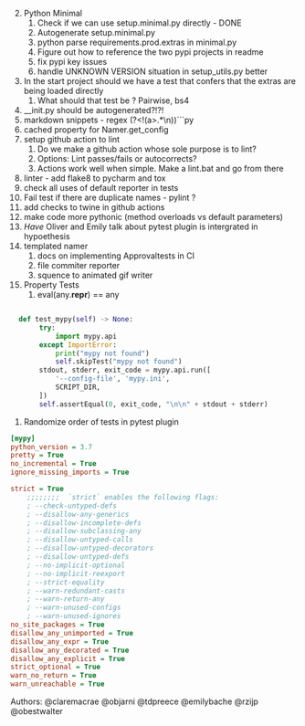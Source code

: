 2. Python Minimal
   1. Check if we can use setup.minimal.py directly - DONE
   2. Autogenerate setup.minimal.py 
   3. python parse requirements.prod.extras in minimal.py
   4. Figure out how to reference the two pypi projects in readme
   5. fix pypi key issues
   6. handle UNKNOWN VERSION situation in setup_utils.py better
3. In the start project should we have a test that confers that the extras are being loaded directly 
   1. What should that test be ? Pairwise, bs4
4. __init.py should be autogenerated?!?!
5. markdown snippets - regex (?<!(a>.*\n))```py
6. cached property for Namer.get_config 
7. setup github action to lint
   1. Do we make a github action whose sole purpose is to lint? 
   2. Options: Lint passes/fails or autocorrects? 
   3. Actions work well when simple. Make a lint.bat and go from there
8. linter - add flake8 to pycharm and tox
9. check all uses of default reporter in tests
10. Fail test if there are duplicate names - pylint ?
11. add checks to twine in github actions
12. make code more pythonic (method overloads vs default parameters)
13. _Have_ Oliver and Emily talk about pytest plugin is intergrated in hypoethesis
14. templated namer
    1. docs on implementing Approvaltests in CI
    2. file commiter reporter
    3. squence to animated gif writer
15. Property Tests
    1. eval(any.__repr__) == any
```python

  def test_mypy(self) -> None:
       try:
           import mypy.api
       except ImportError:
           print("mypy not found")
           self.skipTest("mypy not found")
       stdout, stderr, exit_code = mypy.api.run([
           '--config-file', 'mypy.ini',
           SCRIPT_DIR,
       ])
       self.assertEqual(0, exit_code, "\n\n" + stdout + stderr)
```

1. Randomize order of tests in pytest plugin
```.ini
[mypy]
python_version = 3.7
pretty = True
no_incremental = True
ignore_missing_imports = True

strict = True
    ;;;;;;;;  `strict` enables the following flags:
    ; --check-untyped-defs
    ; --disallow-any-generics
    ; --disallow-incomplete-defs
    ; --disallow-subclassing-any
    ; --disallow-untyped-calls
    ; --disallow-untyped-decorators
    ; --disallow-untyped-defs
    ; --no-implicit-optional
    ; --no-implicit-reexport
    ; --strict-equality
    ; --warn-redundant-casts
    ; --warn-return-any
    ; --warn-unused-configs
    ; --warn-unused-ignores
no_site_packages = True
disallow_any_unimported = True
disallow_any_expr = True
disallow_any_decorated = True
disallow_any_explicit = True
strict_optional = True
warn_no_return = True
warn_unreachable = True
```
Authors:
@claremacrae
@objarni
@tdpreece
@emilybache
@rzijp
@obestwalter
